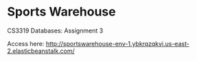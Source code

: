 # Sports Warehouse
CS3319 Databases: Assignment 3

Access here: http://sportswarehouse-env-1.ybkrqzqkvi.us-east-2.elasticbeanstalk.com/
